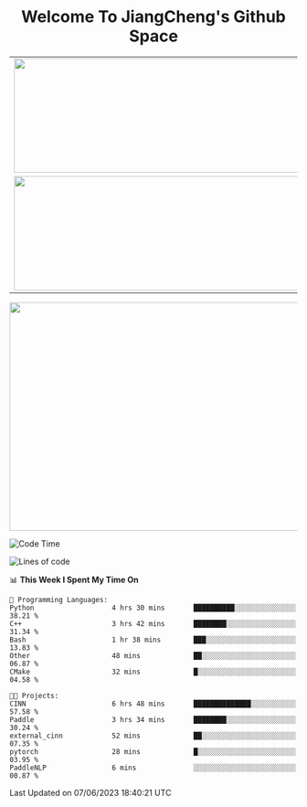 <h1 align="center">Welcome To JiangCheng's Github Space</h1>

<table align="center" frame="void" rules="none" >
  <tr>
    <td>
      <div align="center"> <img height="200px" width="500px"  src="https://github-readme-stats.vercel.app/api?username=thisjiang&hide_title=true&hide_border=true&layout=compact&show_icons=trueline_height=21&text_color=000&icon_color=000&bg_color=0,ea6161,ffc64d,fffc4d,52fa5a&theme=graywhite" /> </div>
    </td>
    <td>
      <div align="center"> <img height="200px" width="500px" src="https://github-readme-stats.vercel.app/api/top-langs/?username=thisjiang&hide_title=true&hide_border=true&layout=compact&langs_count=6&text_color=000&icon_color=fff&bg_color=0,52fa5a,4dfcff,c64dff&theme=graywhite" /> </div>
    </td>
  </tr>
  <tr>
    <td>
      <div align="center"> <img height="200px" width="500px" src="https://github-readme-streak-stats.herokuapp.com/?user=thisjiang&hide_title=true&hide_border=true&layout=compact&langs_count=6" /> </div>
    </td>
    <td>
      <div align="center"> 
      <a href="https://github.com/" target="_blank"><img style="margin: 10px" src="https://profilinator.rishav.dev/skills-assets/git-scm-icon.svg" alt="Git" height="50" /></a>  
      <a href="https://www.linux.org/" target="_blank"><img style="margin: 10px" src="https://profilinator.rishav.dev/skills-assets/linux-original.svg" alt="Linux" height="50" /></a>  
      <a href="https://www.gnu.org/software/bash/" target="_blank"><img style="margin: 10px" src="https://profilinator.rishav.dev/skills-assets/gnu_bash-icon.svg" alt="Bash" height="50" /></a>  
      </div>
    </td>
  </tr>
</table>

<div align="center"> <img height="400px" width="1000px" src="https://github-readme-activity-graph.cyclic.app/graph?username=thisjiang&theme=react&hide_title=true&hide_border=true&layout=compact&langs_count=6" /> </div></td>

<!--START_SECTION:waka-->
![Code Time](http://img.shields.io/badge/Code%20Time-141%20hrs%206%20mins-blue)

![Lines of code](https://img.shields.io/badge/From%20Hello%20World%20I%27ve%20Written-443.1%20thousand%20lines%20of%20code-blue)

📊 **This Week I Spent My Time On** 

```text
💬 Programming Languages: 
Python                   4 hrs 30 mins       ██████████░░░░░░░░░░░░░░░   38.21 % 
C++                      3 hrs 42 mins       ████████░░░░░░░░░░░░░░░░░   31.34 % 
Bash                     1 hr 38 mins        ███░░░░░░░░░░░░░░░░░░░░░░   13.83 % 
Other                    48 mins             ██░░░░░░░░░░░░░░░░░░░░░░░   06.87 % 
CMake                    32 mins             █░░░░░░░░░░░░░░░░░░░░░░░░   04.58 % 

🐱‍💻 Projects: 
CINN                     6 hrs 48 mins       ██████████████░░░░░░░░░░░   57.58 % 
Paddle                   3 hrs 34 mins       ████████░░░░░░░░░░░░░░░░░   30.24 % 
external_cinn            52 mins             ██░░░░░░░░░░░░░░░░░░░░░░░   07.35 % 
pytorch                  28 mins             █░░░░░░░░░░░░░░░░░░░░░░░░   03.95 % 
PaddleNLP                6 mins              ░░░░░░░░░░░░░░░░░░░░░░░░░   00.87 % 
```


 Last Updated on 07/06/2023 18:40:21 UTC
<!--END_SECTION:waka-->
